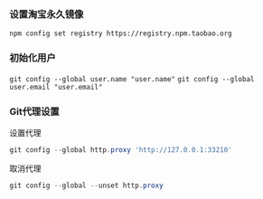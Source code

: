 ### 设置淘宝永久镜像

`npm config set registry https://registry.npm.taobao.org`

### 初始化用户

`git config --global user.name "user.name"`
`git config --global user.email "user.email"`


### Git代理设置

设置代理

```powershell
git config --global http.proxy 'http://127.0.0.1:33210'
```

取消代理

```powershell
git config --global --unset http.proxy
```
